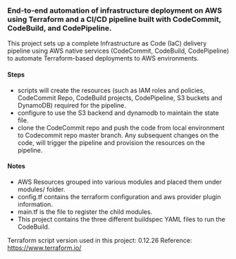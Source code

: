 ### End-to-end automation of infrastructure deployment on AWS using Terraform and a CI/CD pipeline built with CodeCommit, CodeBuild, and CodePipeline.
This project sets up a complete Infrastructure as Code (IaC) delivery pipeline using AWS native services (CodeCommit, CodeBuild, CodePipeline) to automate Terraform-based deployments to AWS environments.

#### Steps
- scripts will create the resources (such as IAM roles and policies, CodeCommit Repo, CodeBuild projects, CodePipeline, S3 buckets and DynamoDB) required for the pipeline.
- configure to use the S3 backend and dynamodb to maintain the state file.
- clone the CodeCommit repo and push the code from local environment to Codecommit repo master branch. Any subsequent changes on the code, will trigger the pipeline and provision the resources on the pipeline.

#### Notes
- AWS Resources grouped into various modules and placed them under modules/ folder.  
- config.tf contains the terraform configuration and aws provider plugin information.
- main.tf is the file to register the child modules. 
- This project contains the three different buildspec YAML files to run the CodeBuild.

Terraform script version used in this project: 0.12.26
Reference: https://www.terraform.io/
